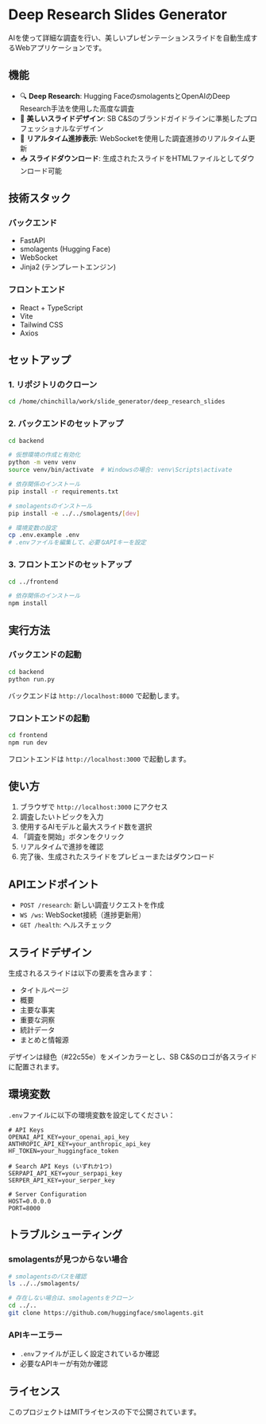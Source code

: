 # Deep Research Slides Generator

AIを使って詳細な調査を行い、美しいプレゼンテーションスライドを自動生成するWebアプリケーションです。

## 機能

- 🔍 **Deep Research**: Hugging FaceのsmolagentsとOpenAIのDeep Research手法を使用した高度な調査
- 🎨 **美しいスライドデザイン**: SB C&Sのブランドガイドラインに準拠したプロフェッショナルなデザイン
- 🚀 **リアルタイム進捗表示**: WebSocketを使用した調査進捗のリアルタイム更新
- 📥 **スライドダウンロード**: 生成されたスライドをHTMLファイルとしてダウンロード可能

## 技術スタック

### バックエンド
- FastAPI
- smolagents (Hugging Face)
- WebSocket
- Jinja2 (テンプレートエンジン)

### フロントエンド
- React + TypeScript
- Vite
- Tailwind CSS
- Axios

## セットアップ

### 1. リポジトリのクローン

```bash
cd /home/chinchilla/work/slide_generator/deep_research_slides
```

### 2. バックエンドのセットアップ

```bash
cd backend

# 仮想環境の作成と有効化
python -m venv venv
source venv/bin/activate  # Windowsの場合: venv\Scripts\activate

# 依存関係のインストール
pip install -r requirements.txt

# smolagentsのインストール
pip install -e ../../smolagents/[dev]

# 環境変数の設定
cp .env.example .env
# .envファイルを編集して、必要なAPIキーを設定
```

### 3. フロントエンドのセットアップ

```bash
cd ../frontend

# 依存関係のインストール
npm install
```

## 実行方法

### バックエンドの起動

```bash
cd backend
python run.py
```

バックエンドは `http://localhost:8000` で起動します。

### フロントエンドの起動

```bash
cd frontend
npm run dev
```

フロントエンドは `http://localhost:3000` で起動します。

## 使い方

1. ブラウザで `http://localhost:3000` にアクセス
2. 調査したいトピックを入力
3. 使用するAIモデルと最大スライド数を選択
4. 「調査を開始」ボタンをクリック
5. リアルタイムで進捗を確認
6. 完了後、生成されたスライドをプレビューまたはダウンロード

## APIエンドポイント

- `POST /research`: 新しい調査リクエストを作成
- `WS /ws`: WebSocket接続（進捗更新用）
- `GET /health`: ヘルスチェック

## スライドデザイン

生成されるスライドは以下の要素を含みます：

- タイトルページ
- 概要
- 主要な事実
- 重要な洞察
- 統計データ
- まとめと情報源

デザインは緑色（#22c55e）をメインカラーとし、SB C&Sのロゴが各スライドに配置されます。

## 環境変数

`.env`ファイルに以下の環境変数を設定してください：

```env
# API Keys
OPENAI_API_KEY=your_openai_api_key
ANTHROPIC_API_KEY=your_anthropic_api_key
HF_TOKEN=your_huggingface_token

# Search API Keys (いずれか1つ)
SERPAPI_API_KEY=your_serpapi_key
SERPER_API_KEY=your_serper_key

# Server Configuration
HOST=0.0.0.0
PORT=8000
```

## トラブルシューティング

### smolagentsが見つからない場合

```bash
# smolagentsのパスを確認
ls ../../smolagents/

# 存在しない場合は、smolagentsをクローン
cd ../..
git clone https://github.com/huggingface/smolagents.git
```

### APIキーエラー

- `.env`ファイルが正しく設定されているか確認
- 必要なAPIキーが有効か確認

## ライセンス

このプロジェクトはMITライセンスの下で公開されています。